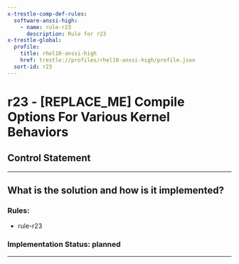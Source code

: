 ```yaml
---
x-trestle-comp-def-rules:
  software-anssi-high:
    - name: rule-r23
      description: Rule for r23
x-trestle-global:
  profile:
    title: rhel10-anssi-high
    href: trestle://profiles/rhel10-anssi-high/profile.json
  sort-id: r23
---
```


# r23 - \[REPLACE_ME\] Compile Options For Various Kernel Behaviors

## Control Statement

______________________________________________________________________

## What is the solution and how is it implemented?

<!-- For implementation status enter one of: implemented, partial, planned, alternative, not-applicable -->

<!-- Note that the list of rules under ### Rules: is read-only and changes will not be captured after assembly to JSON -->

<!-- Add control implementation description here for control: r23 -->

### Rules:

  - rule-r23

### Implementation Status: planned

______________________________________________________________________
